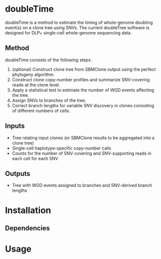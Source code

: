 # doubleTime
doubleTime is a method to estimate the timing of whole-genome doubling event(s) on a clone tree using SNVs. The current doubleTree software is designed for DLP+ single-cell whole-genome sequencing data.

## Method

doubleTime consists of the following steps:

1. (optional) Construct clone tree from SBMClone output using the perfect phylogeny algorithm.
2. Construct clone copy-number profiles and summarize SNV-covering reads at the clone level.
3. Apply a statistical test to estimate the number of WGD events affecting the tree.
4. Assign SNVs to branches of the tree.
5. Correct branch lengths for variable SNV discovery in clones consisting of different numbers of cells.

## Inputs
* Tree relating input clones (or SBMClone results to be aggregated into a clone tree)
* Single-cell haplotype-specific copy-number calls
* Counts for the number of SNV-covering and SNV-supporting reads in each cell for each SNV

## Outputs
* Tree with WGD events assigned to branches and SNV-derived branch lengths

# Installation

## Dependencies

# Usage
